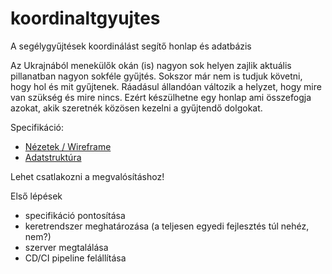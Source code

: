 # koordinaltgyujtes
A segélygyűjtések koordinálást segítő honlap és adatbázis

Az Ukrajnából menekülők okán (is) nagyon sok helyen zajlik aktuális pillanatban nagyon sokféle gyűjtés. Sokszor már nem is tudjuk követni, hogy hol és mit gyűjtenek. Ráadásul állandóan változik a helyzet, hogy mire van szükség és mire nincs. Ezért készülhetne egy honlap ami összefogja azokat, akik szeretnék közösen kezelni a gyűjtendő dolgokat.

Specifikáció:
* [Nézetek / Wireframe](wireframes.md)
* [Adatstruktúra](adatstruktura.md)

Lehet csatlakozni a megvalósításhoz!

Első lépések
* specifikáció pontosítása
* keretrendszer meghatározása (a teljesen egyedi fejlesztés túl nehéz, nem?)
* szerver megtalálása
* CD/CI pipeline felállítása